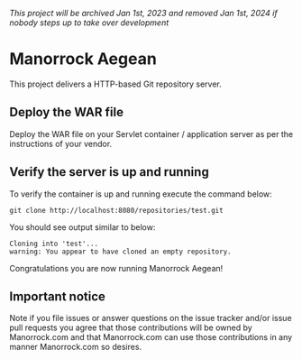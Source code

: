 _This project will be archived Jan 1st, 2023 and removed Jan 1st, 2024 if nobody
 steps up to take over development_

# Manorrock Aegean

This project delivers a HTTP-based Git repository server.

## Deploy the WAR file

Deploy the WAR file on your Servlet container / application server as per the
instructions of your vendor.

## Verify the server is up and running

To verify the container is up and running execute the command below:

```
git clone http://localhost:8080/repositories/test.git
```

You should see output similar to below:

```
Cloning into 'test'...
warning: You appear to have cloned an empty repository.
```

Congratulations you are now running Manorrock Aegean!

## Important notice

Note if you file issues or answer questions on the issue tracker and/or issue 
pull requests you agree that those contributions will be owned by Manorrock.com
and that Manorrock.com can use those contributions in any manner Manorrock.com
so desires.

